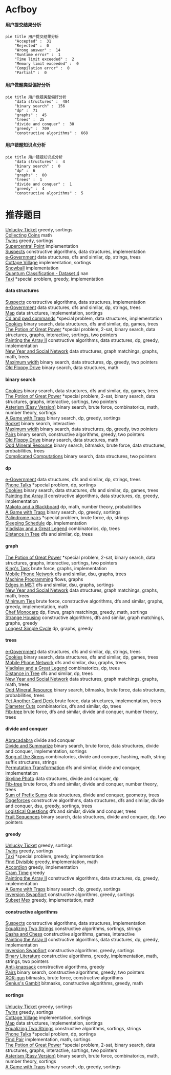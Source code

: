 # Acfboy
<!-- tabs:start -->
#### **用户提交结果分析**

```mermaid
pie title 用户提交结果分析
    "Accepted" :  31
    "Rejected" :  0
    "Wrong answer" :  14
    "Runtime error" :  1
    "Time limit exceeded" :  2
    "Memory limit exceeded" :  0
    "Compilation error" :  0
    "Partial" :  0
```
#### **用户做题类型偏好分析**

```mermaid
pie title 用户做题类型偏好分析
    "data structures" :  484
    "binary search" :  156
    "dp" :  71
    "graphs" :  45
    "trees" :  25
    "divide and conquer" :  30
    "greedy" :  709
    "constructive algorithms" :  668
```
#### **用户错题知识点分析**

```mermaid
pie title 用户错题知识点分析
    "data structures" :  4
    "binary search" :  0
    "dp" :  6
    "graphs" :  00
    "trees" :  1
    "divide and conquer" :  1
    "greedy" :  4
    "constructive algorithms" :  5
```
<!-- tabs:end -->
# 推荐题目
[Unlucky Ticket](http://codeforces.com/problemset/problem/160/B)		greedy,
                        sortings		  
[Collecting Coins](http://codeforces.com/problemset/problem/1294/A)		math		  
[Twins](http://codeforces.com/problemset/problem/160/A)		greedy,
                        sortings		  
[Supercentral Point](http://codeforces.com/problemset/problem/165/A)		implementation		  
[Suspects](https://codeforces.com/contest/157/problem/D)		constructive algorithms,
                        data structures,
                        implementation		  
[e-Government](http://codeforces.com/problemset/problem/163/E)		data structures,
                        dfs and similar,
                        dp,
                        strings,
                        trees		  
[Cottage Village](http://codeforces.com/problemset/problem/15/A)		implementation,
                        sortings		  
[Snowball](http://codeforces.com/problemset/problem/1099/A)		implementation		  
[Quantum Classification - Dataset 4](http://codeforces.com/problemset/problem/1357/D2)		nan		  
[Taxi](http://codeforces.com/problemset/problem/158/B)		*special problem,
                        greedy,
                        implementation		  
<!-- tabs:start -->
#### **data structures**
[Suspects](https://codeforces.com/contest/157/problem/D)		constructive algorithms,
                        data structures,
                        implementation		  
[e-Government](http://codeforces.com/problemset/problem/163/E)		data structures,
                        dfs and similar,
                        dp,
                        strings,
                        trees		  
[Map](http://codeforces.com/problemset/problem/15/D)		data structures,
                        implementation,
                        sortings		  
[Cd and pwd commands](http://codeforces.com/problemset/problem/158/C)		*special problem,
                        data structures,
                        implementation		  
[Cookies](http://codeforces.com/problemset/problem/1099/F)		binary search,
                        data structures,
                        dfs and similar,
                        dp,
                        games,
                        trees		  
[The Potion of Great Power](http://codeforces.com/problemset/problem/1403/A)		*special problem,
                        2-sat,
                        binary search,
                        data structures,
                        graphs,
                        interactive,
                        sortings,
                        two pointers		  
[Painting the Array II](https://codeforces.com/contest/1480/problem/D2)		constructive algorithms,
                        data structures,
                        dp,
                        greedy,
                        implementation		  
[New Year and Social Network](http://codeforces.com/problemset/problem/1284/F)		data structures,
                        graph matchings,
                        graphs,
                        math,
                        trees		  
[Maximum width](http://codeforces.com/problemset/problem/1492/C)		binary search,
                        data structures,
                        dp,
                        greedy,
                        two pointers		  
[Old Floppy Drive](http://codeforces.com/problemset/problem/1490/G)		binary search,
                        data structures,
                        math		  
#### **binary search**
[Cookies](http://codeforces.com/problemset/problem/1099/F)		binary search,
                        data structures,
                        dfs and similar,
                        dp,
                        games,
                        trees		  
[The Potion of Great Power](http://codeforces.com/problemset/problem/1403/A)		*special problem,
                        2-sat,
                        binary search,
                        data structures,
                        graphs,
                        interactive,
                        sortings,
                        two pointers		  
[Asterism (Easy Version)](http://codeforces.com/problemset/problem/1371/E1)		binary search,
                        brute force,
                        combinatorics,
                        math,
                        number theory,
                        sortings		  
[A Game with Traps](http://codeforces.com/problemset/problem/1260/D)		binary search,
                        dp,
                        greedy,
                        sortings		  
[Rocket](http://codeforces.com/problemset/problem/1010/B)		binary search,
                        interactive		  
[Maximum width](http://codeforces.com/problemset/problem/1492/C)		binary search,
                        data structures,
                        dp,
                        greedy,
                        two pointers		  
[Pairs](http://codeforces.com/problemset/problem/1463/D)		binary search,
                        constructive algorithms,
                        greedy,
                        two pointers		  
[Old Floppy Drive](http://codeforces.com/problemset/problem/1490/G)		binary search,
                        data structures,
                        math		  
[Odd Mineral Resource](http://codeforces.com/problemset/problem/1479/D)		binary search,
                        bitmasks,
                        brute force,
                        data structures,
                        probabilities,
                        trees		  
[Complicated Computations](http://codeforces.com/problemset/problem/1436/E)		binary search,
                        data structures,
                        two pointers		  
#### **dp**
[e-Government](http://codeforces.com/problemset/problem/163/E)		data structures,
                        dfs and similar,
                        dp,
                        strings,
                        trees		  
[Phone Talks](http://codeforces.com/problemset/problem/158/E)		*special problem,
                        dp,
                        sortings		  
[Cookies](http://codeforces.com/problemset/problem/1099/F)		binary search,
                        data structures,
                        dfs and similar,
                        dp,
                        games,
                        trees		  
[Painting the Array II](https://codeforces.com/contest/1480/problem/D2)		constructive algorithms,
                        data structures,
                        dp,
                        greedy,
                        implementation		  
[Makoto and a Blackboard](http://codeforces.com/problemset/problem/1097/D)		dp,
                        math,
                        number theory,
                        probabilities		  
[A Game with Traps](http://codeforces.com/problemset/problem/1260/D)		binary search,
                        dp,
                        greedy,
                        sortings		  
[Palindrome pairs](http://codeforces.com/problemset/problem/159/D)		*special problem,
                        brute force,
                        dp,
                        strings		  
[Sleeping Schedule](http://codeforces.com/problemset/problem/1324/E)		dp,
                        implementation		  
[Vladislav and a Great Legend](http://codeforces.com/problemset/problem/1097/G)		combinatorics,
                        dp,
                        trees		  
[Distance in Tree](http://codeforces.com/problemset/problem/161/D)		dfs and similar,
                        dp,
                        trees		  
#### **graph**
[The Potion of Great Power](http://codeforces.com/problemset/problem/1403/A)		*special problem,
                        2-sat,
                        binary search,
                        data structures,
                        graphs,
                        interactive,
                        sortings,
                        two pointers		  
[King's Task](http://codeforces.com/problemset/problem/1510/K)		brute force,
                        graphs,
                        implementation		  
[Mobile Phone Network](http://codeforces.com/problemset/problem/1023/F)		dfs and similar,
                        dsu,
                        graphs,
                        trees		  
[Machine Programming](http://codeforces.com/problemset/problem/164/C)		flows,
                        graphs		  
[Edges in MST](http://codeforces.com/problemset/problem/160/D)		dfs and similar,
                        dsu,
                        graphs,
                        sortings		  
[New Year and Social Network](http://codeforces.com/problemset/problem/1284/F)		data structures,
                        graph matchings,
                        graphs,
                        math,
                        trees		  
[Minimum Ties](http://codeforces.com/problemset/problem/1487/C)		brute force,
                        constructive algorithms,
                        dfs and similar,
                        graphs,
                        greedy,
                        implementation,
                        math		  
[Chef Monocarp](http://codeforces.com/problemset/problem/1437/C)		dp,
                        flows,
                        graph matchings,
                        greedy,
                        math,
                        sortings		  
[Strange Housing](http://codeforces.com/problemset/problem/1470/D)		constructive algorithms,
                        dfs and similar,
                        graph matchings,
                        graphs,
                        greedy		  
[Longest Simple Cycle](http://codeforces.com/problemset/problem/1476/C)		dp,
                        graphs,
                        greedy		  
#### **trees**
[e-Government](http://codeforces.com/problemset/problem/163/E)		data structures,
                        dfs and similar,
                        dp,
                        strings,
                        trees		  
[Cookies](http://codeforces.com/problemset/problem/1099/F)		binary search,
                        data structures,
                        dfs and similar,
                        dp,
                        games,
                        trees		  
[Mobile Phone Network](http://codeforces.com/problemset/problem/1023/F)		dfs and similar,
                        dsu,
                        graphs,
                        trees		  
[Vladislav and a Great Legend](http://codeforces.com/problemset/problem/1097/G)		combinatorics,
                        dp,
                        trees		  
[Distance in Tree](http://codeforces.com/problemset/problem/161/D)		dfs and similar,
                        dp,
                        trees		  
[New Year and Social Network](http://codeforces.com/problemset/problem/1284/F)		data structures,
                        graph matchings,
                        graphs,
                        math,
                        trees		  
[Odd Mineral Resource](http://codeforces.com/problemset/problem/1479/D)		binary search,
                        bitmasks,
                        brute force,
                        data structures,
                        probabilities,
                        trees		  
[Yet Another Card Deck](http://codeforces.com/problemset/problem/1511/C)		brute force,
                        data structures,
                        implementation,
                        trees		  
[Diameter Cuts](http://codeforces.com/problemset/problem/1499/F)		combinatorics,
                        dfs and similar,
                        dp,
                        trees		  
[Fib-tree](http://codeforces.com/problemset/problem/1491/E)		brute force,
                        dfs and similar,
                        divide and conquer,
                        number theory,
                        trees		  
#### **divide and conquer**
[Abracadabra](http://codeforces.com/problemset/problem/161/C)		divide and conquer		  
[Divide and Summarize](http://codeforces.com/problemset/problem/1461/D)		binary search,
                        brute force,
                        data structures,
                        divide and conquer,
                        implementation,
                        sortings		  
[Song of the Sirens](http://codeforces.com/problemset/problem/1466/G)		combinatorics,
                        divide and conquer,
                        hashing,
                        math,
                        string suffix structures,
                        strings		  
[Permutation Transformation](http://codeforces.com/problemset/problem/1490/D)		dfs and similar,
                        divide and conquer,
                        implementation		  
[Skyline Photo](https://codeforces.com/contest/1483/problem/C)		data structures,
                        divide and conquer,
                        dp		  
[Fib-tree](http://codeforces.com/problemset/problem/1491/E)		brute force,
                        dfs and similar,
                        divide and conquer,
                        number theory,
                        trees		  
[Sum of Prefix Sums](http://codeforces.com/problemset/problem/1303/G)		data structures,
                        divide and conquer,
                        geometry,
                        trees		  
[Dogeforces](http://codeforces.com/problemset/problem/1494/D)		constructive algorithms,
                        data structures,
                        dfs and similar,
                        divide and conquer,
                        dsu,
                        greedy,
                        sortings,
                        trees		  
[Logistical Questions](http://codeforces.com/problemset/problem/566/C)		dfs and similar,
                        divide and conquer,
                        trees		  
[Fruit Sequences](http://codeforces.com/problemset/problem/1428/F)		binary search,
                        data structures,
                        divide and conquer,
                        dp,
                        two pointers		  
#### **greedy**
[Unlucky Ticket](http://codeforces.com/problemset/problem/160/B)		greedy,
                        sortings		  
[Twins](http://codeforces.com/problemset/problem/160/A)		greedy,
                        sortings		  
[Taxi](http://codeforces.com/problemset/problem/158/B)		*special problem,
                        greedy,
                        implementation		  
[Find Divisible](http://codeforces.com/problemset/problem/1096/A)		greedy,
                        implementation,
                        math		  
[Accordion](http://codeforces.com/problemset/problem/1101/B)		greedy,
                        implementation		  
[Cram Time](http://codeforces.com/problemset/problem/1031/C)		greedy		  
[Painting the Array II](https://codeforces.com/contest/1480/problem/D2)		constructive algorithms,
                        data structures,
                        dp,
                        greedy,
                        implementation		  
[A Game with Traps](http://codeforces.com/problemset/problem/1260/D)		binary search,
                        dp,
                        greedy,
                        sortings		  
[Inversion SwapSort](http://codeforces.com/problemset/problem/1375/E)		constructive algorithms,
                        greedy,
                        sortings		  
[Subset Mex](http://codeforces.com/problemset/problem/1406/A)		greedy,
                        implementation,
                        math		  
#### **constructive algorithms**
[Suspects](https://codeforces.com/contest/157/problem/D)		constructive algorithms,
                        data structures,
                        implementation		  
[Equalizing Two Strings](http://codeforces.com/problemset/problem/1256/F)		constructive algorithms,
                        sortings,
                        strings		  
[Dasha and Chess](http://codeforces.com/problemset/problem/1100/D)		constructive algorithms,
                        games,
                        interactive		  
[Painting the Array II](https://codeforces.com/contest/1480/problem/D2)		constructive algorithms,
                        data structures,
                        dp,
                        greedy,
                        implementation		  
[Inversion SwapSort](http://codeforces.com/problemset/problem/1375/E)		constructive algorithms,
                        greedy,
                        sortings		  
[Binary Literature](https://codeforces.com/contest/1509/problem/D)		constructive algorithms,
                        greedy,
                        implementation,
                        math,
                        strings,
                        two pointers		  
[Anti-knapsack](http://codeforces.com/problemset/problem/1493/A)		constructive algorithms,
                        greedy		  
[Pairs](http://codeforces.com/problemset/problem/1463/D)		binary search,
                        constructive algorithms,
                        greedy,
                        two pointers		  
[XOR-gun](https://codeforces.com/contest/1456/problem/B)		bitmasks,
                        brute force,
                        constructive algorithms		  
[Genius's Gambit](http://codeforces.com/problemset/problem/1492/D)		bitmasks,
                        constructive algorithms,
                        greedy,
                        math		  
#### **sortings**
[Unlucky Ticket](http://codeforces.com/problemset/problem/160/B)		greedy,
                        sortings		  
[Twins](http://codeforces.com/problemset/problem/160/A)		greedy,
                        sortings		  
[Cottage Village](http://codeforces.com/problemset/problem/15/A)		implementation,
                        sortings		  
[Map](http://codeforces.com/problemset/problem/15/D)		data structures,
                        implementation,
                        sortings		  
[Equalizing Two Strings](http://codeforces.com/problemset/problem/1256/F)		constructive algorithms,
                        sortings,
                        strings		  
[Phone Talks](http://codeforces.com/problemset/problem/158/E)		*special problem,
                        dp,
                        sortings		  
[Find Pair](http://codeforces.com/problemset/problem/160/C)		implementation,
                        math,
                        sortings		  
[The Potion of Great Power](http://codeforces.com/problemset/problem/1403/A)		*special problem,
                        2-sat,
                        binary search,
                        data structures,
                        graphs,
                        interactive,
                        sortings,
                        two pointers		  
[Asterism (Easy Version)](http://codeforces.com/problemset/problem/1371/E1)		binary search,
                        brute force,
                        combinatorics,
                        math,
                        number theory,
                        sortings		  
[A Game with Traps](http://codeforces.com/problemset/problem/1260/D)		binary search,
                        dp,
                        greedy,
                        sortings		  
<!-- tabs:end -->

